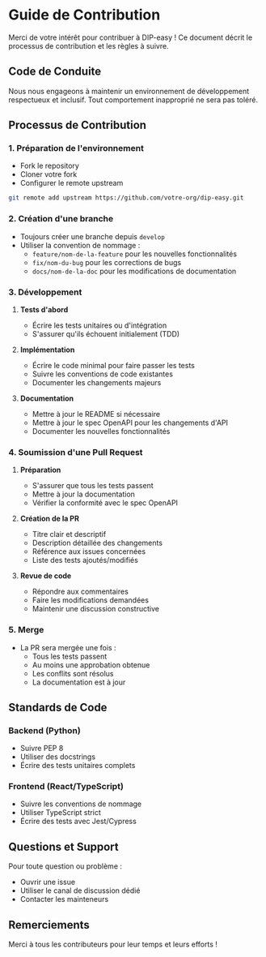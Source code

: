# Guide de Contribution

Merci de votre intérêt pour contribuer à DIP-easy ! Ce document décrit le processus de contribution et les règles à suivre.

## Code de Conduite

Nous nous engageons à maintenir un environnement de développement respectueux et inclusif. Tout comportement inapproprié ne sera pas toléré.

## Processus de Contribution

### 1. Préparation de l'environnement

- Fork le repository
- Cloner votre fork
- Configurer le remote upstream

```bash
git remote add upstream https://github.com/votre-org/dip-easy.git
```

### 2. Création d'une branche

- Toujours créer une branche depuis `develop`
- Utiliser la convention de nommage :
  - `feature/nom-de-la-feature` pour les nouvelles fonctionnalités
  - `fix/nom-du-bug` pour les corrections de bugs
  - `docs/nom-de-la-doc` pour les modifications de documentation

### 3. Développement

1. **Tests d'abord**

   - Écrire les tests unitaires ou d'intégration
   - S'assurer qu'ils échouent initialement (TDD)

2. **Implémentation**

   - Écrire le code minimal pour faire passer les tests
   - Suivre les conventions de code existantes
   - Documenter les changements majeurs

3. **Documentation**
   - Mettre à jour le README si nécessaire
   - Mettre à jour le spec OpenAPI pour les changements d'API
   - Documenter les nouvelles fonctionnalités

### 4. Soumission d'une Pull Request

1. **Préparation**

   - S'assurer que tous les tests passent
   - Mettre à jour la documentation
   - Vérifier la conformité avec le spec OpenAPI

2. **Création de la PR**

   - Titre clair et descriptif
   - Description détaillée des changements
   - Référence aux issues concernées
   - Liste des tests ajoutés/modifiés

3. **Revue de code**
   - Répondre aux commentaires
   - Faire les modifications demandées
   - Maintenir une discussion constructive

### 5. Merge

- La PR sera mergée une fois :
  - Tous les tests passent
  - Au moins une approbation obtenue
  - Les conflits sont résolus
  - La documentation est à jour

## Standards de Code

### Backend (Python)

- Suivre PEP 8
- Utiliser des docstrings
- Écrire des tests unitaires complets

### Frontend (React/TypeScript)

- Suivre les conventions de nommage
- Utiliser TypeScript strict
- Écrire des tests avec Jest/Cypress

## Questions et Support

Pour toute question ou problème :

- Ouvrir une issue
- Utiliser le canal de discussion dédié
- Contacter les mainteneurs

## Remerciements

Merci à tous les contributeurs pour leur temps et leurs efforts !
